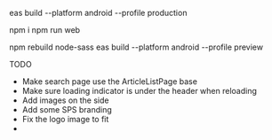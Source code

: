 eas build --platform android --profile production

npm i
npm run web


npm rebuild node-sass
eas build --platform android --profile preview

TODO
- Make search page use the ArticleListPage base
- Make sure loading indicator is under the header when reloading
- Add images on the side
- Add some SPS branding
- Fix the logo image to fit 
- 
